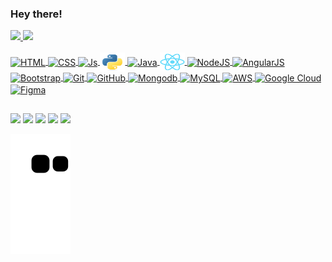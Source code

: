 ### Hey there!

<div>
  <a href="https://github.com/LoreAlves">
  <img height="120em" src="https://github-readme-stats.vercel.app/api?username=LoreAlves&show_icons=true&theme=dracula&include_all_commits=true&count_private=true"/>
    <img height="120em" src="https://github-readme-stats.vercel.app/api/top-langs/?username=LoreAlves&layout=compact&langs_count=7&theme=dracula"/>
</div>
 <div style="display: inline_block"><br>
  <img align="center" alt="HTML" height="30" width="40" src="https://cdn.jsdelivr.net/gh/devicons/devicon/icons/html5/html5-original.svg" />
  <img align="center" alt="CSS" height="30" width="40" src="https://cdn.jsdelivr.net/gh/devicons/devicon/icons/css3/css3-original.svg" />
  <img align="center" alt="Js" height="30" width="40" src="https://cdn.jsdelivr.net/gh/devicons/devicon/icons/javascript/javascript-original.svg" />      
  <img align="center" alt="Python" height="30" width="40" src="https://raw.githubusercontent.com/devicons/devicon/master/icons/python/python-original.svg">
  <img align="center" alt="Java" height="30" width="40" src="https://cdn.jsdelivr.net/gh/devicons/devicon/icons/java/java-original.svg" />     
  <img align="center" alt="React" height="30" width="40" src="https://raw.githubusercontent.com/devicons/devicon/master/icons/react/react-original.svg">
  <img align="center" alt="NodeJS" height="30" width="40" src="https://cdn.jsdelivr.net/gh/devicons/devicon/icons/nodejs/nodejs-original.svg" />
  <img align="center" alt="AngularJS" height="30" width="40" src="https://cdn.jsdelivr.net/gh/devicons/devicon/icons/angularjs/angularjs-original.svg" />
  <img align= "center"alt="Bootstrap" height="30" width="40" src="https://cdn.jsdelivr.net/gh/devicons/devicon/icons/bootstrap/bootstrap-plain.svg" />
  <img align= "center"alt="Git" height="30" width="40" src="https://cdn.jsdelivr.net/gh/devicons/devicon/icons/git/git-original.svg" />
  <img align= "center"alt="GitHub" height="30" width="40" src="https://cdn.jsdelivr.net/gh/devicons/devicon/icons/github/github-original.svg" />
  <img align= "center"alt="Mongodb" height="30" width="40" src="https://cdn.jsdelivr.net/gh/devicons/devicon/icons/mongodb/mongodb-original.svg" />
  <img align= "center"alt="MySQL" height="30" width="40" src="https://cdn.jsdelivr.net/gh/devicons/devicon/icons/mysql/mysql-original.svg" />
  <img align= "center"alt="AWS" height="30" width="40" src="https://cdn.jsdelivr.net/gh/devicons/devicon/icons/amazonwebservices/amazonwebservices-original.svg" />    
  <img align= "center"alt="Google Cloud" height="30" width="40" src="https://cdn.jsdelivr.net/gh/devicons/devicon/icons/googlecloud/googlecloud-original.svg" />
  <img align= "center"alt="Figma" height="30" width="40" src="https://cdn.jsdelivr.net/gh/devicons/devicon/icons/figma/figma-original.svg" />
          
   
          
          
                 
</div>
  
##
  
 <div> 
  <a href="https://instagram.com/lorecairess" target="_blank"><img src="https://img.shields.io/badge/-Instagram-%23E4405F?style=for-the-badge&logo=instagram&logoColor=white" target="_blank"></a>
  <a href = "mailto:lorenaalvesdev@gmail.com"><img src="https://img.shields.io/badge/-Gmail-%23333?style=for-the-badge&logo=gmail&logoColor=white" target="_blank"></a>
  <a href="https://www.linkedin.com/in/lorena-caires-a23a15216" target="_blank"><img src="https://img.shields.io/badge/-LinkedIn-%230077B5?style=for-the-badge&logo=linkedin&logoColor=white" target="_blank"></a> 
   <a href="https://www.twitch.tv/here" target="_blank"><img src="https://img.shields.io/badge/Twitch-9146FF?style=for-the-badge&logo=twitch&logoColor=white" target="_blank"></a>
   <a href="https://discord.gg/Atlaz" target="_blank"><img src="https://img.shields.io/badge/Discord-7289DA?style=for-the-badge&logo=discord&logoColor=white" target="_blank"></a> 
 
   ![Snake animation](https://github.com/LorenaCaires/LorenaCaires/blob/output/github-contribution-grid-snake.svg)
   
</div> 
